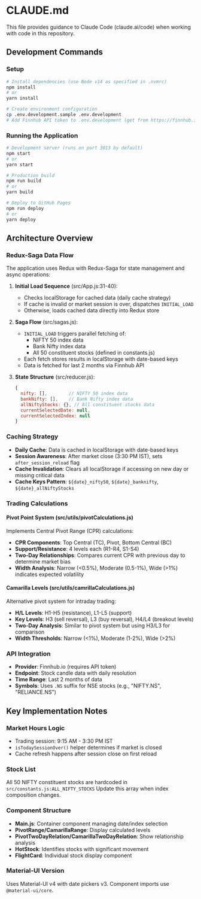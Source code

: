 # CLAUDE.md

This file provides guidance to Claude Code (claude.ai/code) when working with code in this repository.

## Development Commands

### Setup
```bash
# Install dependencies (use Node v14 as specified in .nvmrc)
npm install
# or
yarn install

# Create environment configuration
cp .env.development.sample .env.development
# Add Finnhub API token to .env.development (get from https://finnhub.io/)
```

### Running the Application
```bash
# Development server (runs on port 3013 by default)
npm start
# or
yarn start

# Production build
npm run build
# or
yarn build

# Deploy to GitHub Pages
npm run deploy
# or
yarn deploy
```

## Architecture Overview

### Redux-Saga Data Flow
The application uses Redux with Redux-Saga for state management and async operations:

1. **Initial Load Sequence** (src/App.js:31-40):
   - Checks localStorage for cached data (daily cache strategy)
   - If cache is invalid or market session is over, dispatches `INITIAL_LOAD`
   - Otherwise, loads cached data directly into Redux store

2. **Saga Flow** (src/sagas.js):
   - `INITIAL_LOAD` triggers parallel fetching of:
     - NIFTY 50 index data
     - Bank Nifty index data  
     - All 50 constituent stocks (defined in constants.js)
   - Each fetch stores results in localStorage with date-based keys
   - Data is fetched for last 2 months via Finnhub API

3. **State Structure** (src/reducer.js):
   ```javascript
   {
     nifty: [],        // NIFTY 50 index data
     bankNifty: [],    // Bank Nifty index data
     allNiftyStocks: {}, // All constituent stocks data
     currentSelectedDate: null,
     currentSelectedIndex: null
   }
   ```

### Caching Strategy
- **Daily Cache**: Data is cached in localStorage with date-based keys
- **Session Awareness**: After market close (3:30 PM IST), sets `after_session_reload` flag
- **Cache Invalidation**: Clears all localStorage if accessing on new day or missing critical data
- **Cache Keys Pattern**: `${date}_nifty50`, `${date}_banknifty`, `${date}_allNiftyStocks`

### Trading Calculations

#### Pivot Point System (src/utils/pivotCalculations.js)
Implements Central Pivot Range (CPR) calculations:
- **CPR Components**: Top Central (TC), Pivot, Bottom Central (BC)
- **Support/Resistance**: 4 levels each (R1-R4, S1-S4)
- **Two-Day Relationships**: Compares current CPR with previous day to determine market bias
- **Width Analysis**: Narrow (<0.5%), Moderate (0.5-1%), Wide (>1%) indicates expected volatility

#### Camarilla Levels (src/utils/camrillaCalculations.js)
Alternative pivot system for intraday trading:
- **H/L Levels**: H1-H5 (resistance), L1-L5 (support)
- **Key Levels**: H3 (sell reversal), L3 (buy reversal), H4/L4 (breakout levels)
- **Two-Day Analysis**: Similar to pivot system but using H3/L3 for comparison
- **Width Thresholds**: Narrow (<1%), Moderate (1-2%), Wide (>2%)

### API Integration
- **Provider**: Finnhub.io (requires API token)
- **Endpoint**: Stock candle data with daily resolution
- **Time Range**: Last 2 months of data
- **Symbols**: Uses `.NS` suffix for NSE stocks (e.g., "NIFTY.NS", "RELIANCE.NS")

## Key Implementation Notes

### Market Hours Logic
- Trading session: 9:15 AM - 3:30 PM IST
- `isTodaySessionOver()` helper determines if market is closed
- Cache refresh happens after session close on first reload

### Stock List
All 50 NIFTY constituent stocks are hardcoded in `src/constants.js:ALL_NIFTY_STOCKS`
Update this array when index composition changes.

### Component Structure
- **Main.js**: Container component managing date/index selection
- **PivotRange/CamarillaRange**: Display calculated levels
- **PivotTwoDayRelation/CamarillaTwoDayRelation**: Show relationship analysis
- **HotStock**: Identifies stocks with significant movement
- **FlightCard**: Individual stock display component

### Material-UI Version
Uses Material-UI v4 with date pickers v3. Component imports use `@material-ui/core`.